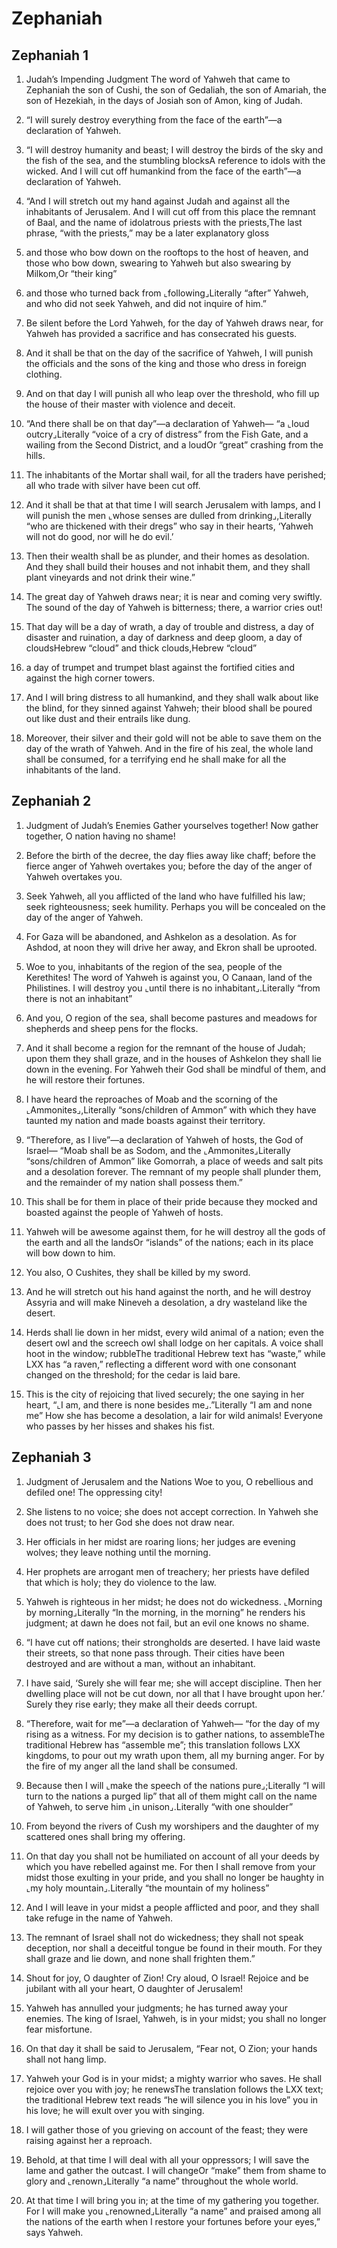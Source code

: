 # Zephaniah

## Zephaniah 1

1.  Judah’s Impending Judgment The word of Yahweh that came to Zephaniah the son of Cushi, the son of Gedaliah, the son of Amariah, the son of Hezekiah, in the days of Josiah son of Amon, king of Judah. 

2.  “I will surely destroy everything from the face of the earth”—a declaration of Yahweh. 

3. “I will destroy humanity and beast; I will destroy the birds of the sky and the fish of the sea, and the stumbling blocksA reference to idols with the wicked. And I will cut off humankind from the face of the earth”—a declaration of Yahweh. 

4. “And I will stretch out my hand against Judah and against all the inhabitants of Jerusalem. And I will cut off from this place the remnant of Baal, and the name of idolatrous priests with the priests,The last phrase, “with the priests,” may be a later explanatory gloss 

5. and those who bow down on the rooftops to the host of heaven, and those who bow down, swearing to Yahweh but also swearing by Milkom,Or “their king” 

6. and those who turned back from ⌞following⌟Literally “after” Yahweh, and who did not seek Yahweh, and did not inquire of him.” 

7. Be silent before the Lord Yahweh, for the day of Yahweh draws near, for Yahweh has provided a sacrifice and has consecrated his guests. 

8. And it shall be that on the day of the sacrifice of Yahweh, I will punish the officials and the sons of the king and those who dress in foreign clothing. 

9. And on that day I will punish all who leap over the threshold, who fill up the house of their master with violence and deceit. 

10. “And there shall be on that day”—a declaration of Yahweh— “a ⌞loud outcry⌟Literally “voice of a cry of distress” from the Fish Gate, and a wailing from the Second District, and a loudOr “great” crashing from the hills. 

11. The inhabitants of the Mortar shall wail, for all the traders have perished; all who trade with silver have been cut off. 

12. And it shall be that at that time I will search Jerusalem with lamps, and I will punish the men ⌞whose senses are dulled from drinking⌟,Literally “who are thickened with their dregs” who say in their hearts, ‘Yahweh will not do good, nor will he do evil.’ 

13. Then their wealth shall be as plunder, and their homes as desolation. And they shall build their houses and not inhabit them, and they shall plant vineyards and not drink their wine.” 

14. The great day of Yahweh draws near; it is near and coming very swiftly. The sound of the day of Yahweh is bitterness; there, a warrior cries out! 

15. That day will be a day of wrath, a day of trouble and distress, a day of disaster and ruination, a day of darkness and deep gloom, a day of cloudsHebrew “cloud” and thick clouds,Hebrew “cloud” 

16. a day of trumpet and trumpet blast against the fortified cities and against the high corner towers. 

17. And I will bring distress to all humankind, and they shall walk about like the blind, for they sinned against Yahweh; their blood shall be poured out like dust and their entrails like dung. 

18. Moreover, their silver and their gold will not be able to save them on the day of the wrath of Yahweh. And in the fire of his zeal, the whole land shall be consumed, for a terrifying end he shall make for all the inhabitants of the land.    

## Zephaniah 2

1.  Judgment of Judah’s Enemies  Gather yourselves together! Now gather together, O nation having no shame! 

2. Before the birth of the decree, the day flies away like chaff; before the fierce anger of Yahweh overtakes you; before the day of the anger of Yahweh overtakes you. 

3. Seek Yahweh, all you afflicted of the land who have fulfilled his law; seek righteousness; seek humility. Perhaps you will be concealed on the day of the anger of Yahweh. 

4. For Gaza will be abandoned, and Ashkelon as a desolation. As for Ashdod, at noon they will drive her away, and Ekron shall be uprooted. 

5. Woe to you, inhabitants of the region of the sea, people of the Kerethites! The word of Yahweh is against you, O Canaan, land of the Philistines. I will destroy you ⌞until there is no inhabitant⌟.Literally “from there is not an inhabitant” 

6. And you, O region of the sea, shall become pastures and meadows for shepherds and sheep pens for the flocks. 

7. And it shall become a region for the remnant of the house of Judah; upon them they shall graze, and in the houses of Ashkelon they shall lie down in the evening. For Yahweh their God shall be mindful of them, and he will restore their fortunes. 

8. I have heard the reproaches of Moab and the scorning of the ⌞Ammonites⌟,Literally “sons/children of Ammon” with which they have taunted my nation and made boasts against their territory. 

9. “Therefore, as I live”—a declaration of Yahweh of hosts, the God of Israel— “Moab shall be as Sodom, and the ⌞Ammonites⌟Literally “sons/children of Ammon” like Gomorrah, a place of weeds and salt pits and a desolation forever. The remnant of my people shall plunder them, and the remainder of my nation shall possess them.” 

10. This shall be for them in place of their pride because they mocked and boasted against the people of Yahweh of hosts. 

11. Yahweh will be awesome against them, for he will destroy all the gods of the earth and all the landsOr “islands” of the nations; each in its place will bow down to him. 

12. You also, O Cushites, they shall be killed by my sword. 

13. And he will stretch out his hand against the north, and he will destroy Assyria and will make Nineveh a desolation, a dry wasteland like the desert. 

14. Herds shall lie down in her midst, every wild animal of a nation; even the desert owl and the screech owl shall lodge on her capitals. A voice shall hoot in the window; rubbleThe traditional Hebrew text has “waste,” while LXX has “a raven,” reflecting a different word with one consonant changed on the threshold; for the cedar is laid bare. 

15. This is the city of rejoicing that lived securely; the one saying in her heart, “⌞I am, and there is none besides me⌟.”Literally “I am and none me” How she has become a desolation, a lair for wild animals! Everyone who passes by her hisses and shakes his fist.    

## Zephaniah 3

1.  Judgment of Jerusalem and the Nations  Woe to you, O rebellious and defiled one! The oppressing city! 

2. She listens to no voice; she does not accept correction. In Yahweh she does not trust; to her God she does not draw near. 

3. Her officials in her midst are roaring lions; her judges are evening wolves; they leave nothing until the morning. 

4. Her prophets are arrogant men of treachery; her priests have defiled that which is holy; they do violence to the law. 

5. Yahweh is righteous in her midst; he does not do wickedness. ⌞Morning by morning⌟Literally “In the morning, in the morning” he renders his judgment; at dawn he does not fail, but an evil one knows no shame. 

6. “I have cut off nations; their strongholds are deserted. I have laid waste their streets, so that none pass through. Their cities have been destroyed and are without a man, without an inhabitant. 

7. I have said, ‘Surely she will fear me; she will accept discipline. Then her dwelling place will not be cut down, nor all that I have brought upon her.’ Surely they rise early; they make all their deeds corrupt. 

8. “Therefore, wait for me”—a declaration of Yahweh— “for the day of my rising as a witness. For my decision is to gather nations, to assembleThe traditional Hebrew has “assemble me”; this translation follows LXX kingdoms, to pour out my wrath upon them, all my burning anger. For by the fire of my anger all the land shall be consumed. 

9. Because then I will ⌞make the speech of the nations pure⌟;Literally “I will turn to the nations a purged lip” that all of them might call on the name of Yahweh, to serve him ⌞in unison⌟.Literally “with one shoulder” 

10. From beyond the rivers of Cush my worshipers and the daughter of my scattered ones shall bring my offering. 

11. On that day you shall not be humiliated on account of all your deeds by which you have rebelled against me. For then I shall remove from your midst those exulting in your pride, and you shall no longer be haughty in ⌞my holy mountain⌟.Literally “the mountain of my holiness” 

12. And I will leave in your midst a people afflicted and poor, and they shall take refuge in the name of Yahweh. 

13. The remnant of Israel shall not do wickedness; they shall not speak deception, nor shall a deceitful tongue be found in their mouth. For they shall graze and lie down, and none shall frighten them.” 

14. Shout for joy, O daughter of Zion! Cry aloud, O Israel! Rejoice and be jubilant with all your heart, O daughter of Jerusalem! 

15. Yahweh has annulled your judgments; he has turned away your enemies. The king of Israel, Yahweh, is in your midst; you shall no longer fear misfortune. 

16. On that day it shall be said to Jerusalem, “Fear not, O Zion; your hands shall not hang limp. 

17. Yahweh your God is in your midst; a mighty warrior who saves. He shall rejoice over you with joy; he renewsThe translation follows the LXX text; the traditional Hebrew text reads “he will silence you in his love” you in his love; he will exult over you with singing. 

18. I will gather those of you grieving on account of the feast; they were raising against her a reproach. 

19. Behold, at that time I will deal with all your oppressors; I will save the lame and gather the outcast. I will changeOr “make” them from shame to glory and ⌞renown⌟Literally “a name” throughout the whole world. 

20. At that time I will bring you in; at the time of my gathering you together. For I will make you ⌞renowned⌟Literally “a name” and praised among all the nations of the earth when I restore your fortunes before your eyes,” says Yahweh.     